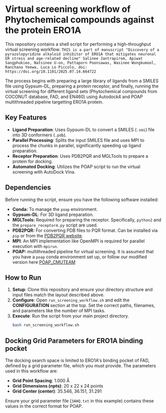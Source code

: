 # Virtual screening workflow of Phytochemical compounds against the protein ERO1A 

This repository contains a shell script for performing a high-throughput virtual screening workflow. 
```THIS is a part of manuscript "Discovery of a pyrazolopyridine alkaloid inhibitor of ERO1A that mitigates neuronal ER stress and age-related decline" Salinee Jantrapirom, Apiwat Sangphukieo, Natsinee U-on, Pattaporn Poonsawas, Wasinee Wongkumool, Ranchana Yeewa, Luca Lo Piccolo, doi: https://doi.org/10.1101/2025.07.14.664722```

The process begins with preparing a large library of ligands from a SMILES file using Gypsum-DL, preparing a protein receptor, and finally, running the virtual screening for different ligand sets (Phytochemical compounds from COCONUT database, FAD, and EN460) using Autodock4 and POAP multithreaded pipeline targetting ERO1A protein. 

## Key Features

*   **Ligand Preparation**: Uses Gypsum-DL to convert a SMILES (`.smi`) file into 3D conformers (`.pdb`).
*   **Parallel Processing**: Splits the input SMILES file and uses MPI to process the chunks in parallel, significantly speeding up ligand preparation.
*   **Receptor Preparation**: Uses PDB2PQR and MGLTools to prepare a protein for docking.
*   **Automated Docking**: Utilizes the POAP script to run the virtual screening with AutoDock Vina.

## Dependencies

Before running the script, ensure you have the following software installed:

*   **Conda:** To manage the `poap` environment.
*   **Gypsum-DL**: For 3D ligand preparation.
*   **MGLTools:** Required for preparing the receptor. Specifically, `python2` and the `prepare_receptor4.py` script are used.
*   **PDB2PQR:** For converting PDB files to PQR format. Can be installed via `pip` or from the [PDB2PQR website](https://www.poissonboltzmann.org/pdb2pqr).
*   **MPI**: An MPI implementation like OpenMPI is required for parallel execution with `mpirun`.
*   **POAP:** multithreaded pipeline for virtual screening. It is assumed that you have a `poap` conda environment set up, or follow our modified version here [POAP_CMUTEAM](https://github.com/asangphukieo/POAP_CMUTEAM)

## How to Run

1.  **Setup**: Clone this repository and ensure your directory structure and input files match the layout described above.
2.  **Configure**: Open `run_screening_workflow.sh` and edit the **CONFIGURATION** section at the top. Set the correct paths, filenames, and parameters like the number of MPI tasks.
3.  **Execute**: Run the script from your main project directory.
    ```bash
    bash run_screening_workflow.sh
    ```

## Docking Grid Parameters for ERO1A binding pocket

The docking search space is limited to ERO1A's binding pocket of FAD, defined by a grid parameter file, which you must provide. The parameters used in this workflow are:

*   **Grid Point Spacing**: 1.000 Å
*   **Grid Dimensions (npts)**: 20 x 22 x 24 points
*   **Grid Center (center)**: 35.546, 36.151, 31.291

Ensure your grid parameter file (`3AHQ.txt` in this example) contains these values in the correct format for POAP.
